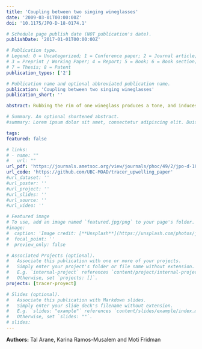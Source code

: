 ```yaml
---
title: 'Coupling between two singing wineglasses'
date: '2009-03-01T00:00:00Z'
doi: '10.1175/JPO-D-18-0174.1'

# Schedule page publish date (NOT publication's date).
publishDate: '2017-01-01T00:00:00Z'

# Publication type.
# Legend: 0 = Uncategorized; 1 = Conference paper; 2 = Journal article;
# 3 = Preprint / Working Paper; 4 = Report; 5 = Book; 6 = Book section;
# 7 = Thesis; 8 = Patent
publication_types: ['2']

# Publication name and optional abbreviated publication name.
publication: 'Coupling between two singing wineglasses'
publication_short: ''

abstract: Rubbing the rim of one wineglass produces a tone, and induces oscillations on other wineglasses due to their coupling. This simple experiment demonstrates phase locking between coupled oscillators and the relation between the required coupling and the frequency detuning.

# Summary. An optional shortened abstract.
#summary: Lorem ipsum dolor sit amet, consectetur adipiscing elit. Duis posuere tellus ac convallis placerat. Proin tincidunt magna sed ex sollicitudin condimentum.

tags:
featured: false

# links:
# - name: ""
#   url: ""
url_pdf: 'https://journals.ametsoc.org/view/journals/phoc/49/2/jpo-d-18-0174.1.xml?tab_body=pdf'
url_code: 'https://github.com/UBC-MOAD/tracer_upwelling_paper'
#url_dataset: ''
#url_poster: ''
#url_project: ''
#url_slides: ''
#url_source: ''
#url_video: ''

# Featured image
# To use, add an image named `featured.jpg/png` to your page's folder.
#image:
#  caption: 'Image credit: [**Unsplash**](https://unsplash.com/photos/jdD8gXaTZsc)'
#  focal_point: ''
#  preview_only: false

# Associated Projects (optional).
#   Associate this publication with one or more of your projects.
#   Simply enter your project's folder or file name without extension.
#   E.g. `internal-project` references `content/project/internal-project/index.md`.
#   Otherwise, set `projects: []`.
projects: [tracer-proyect]

# Slides (optional).
#   Associate this publication with Markdown slides.
#   Simply enter your slide deck's filename without extension.
#   E.g. `slides: "example"` references `content/slides/example/index.md`.
#   Otherwise, set `slides: ""`.
# slides:
---
```


**Authors:** Tal Arane, Karina Ramos-Musalem and Moti Fridman
